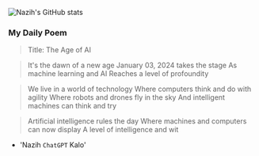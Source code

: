
![Nazih's GitHub stats](https://github-readme-stats-eu6q8drbf-nazihkalo-cybertinolab.vercel.app/api?username=nazihkalo&show_icons=true&count_private=true&theme=dark)

### My Daily Poem
<!-- daily_poem starts -->


>Title: The Age of AI

>It's the dawn of a new age
January 03, 2024 takes the stage 
As machine learning and AI 
Reaches a level of profoundity

>We live in a world of technology
Where computers think and do with agility
Where robots and drones fly in the sky
And intelligent machines can think and try

>Artificial intelligence rules the day
Where machines and computers can now display
A level of intelligence and wit

- 'Nazih `ChatGPT` Kalo'
<!-- daily_poem ends -->

